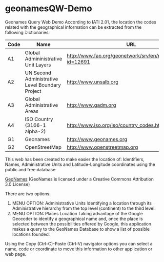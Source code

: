 # geonamesQW-Demo
Geonames Query Web Demo
According to IATI 2.01, the location the codes related with the geographical information can be extracted from the following Dictionaries: 

Code | Name | URL
-----| ---- | ----------
A1 | Global Admininistrative Unit Layers | http://www.fao.org/geonetwork/srv/en/metadata.show?id=12691 
A2 | UN Second Administrative Level Boundary Project | http://www.unsalb.org 
A3 | Global Administrative Areas | http://www.gadm.org 
A4 | ISO Country (3166-1 alpha-2) | http://www.iso.org/iso/country_codes.htm 
G1 | Geonames | http://www.geonames.org 
G2 | OpenStreetMap | http://www.openstreetmap.org 

This web has been created to make easier the location of: Identifiers, Names, Administrative Units and Latitude-Longitude coordinates using the public and free database: 

[GeoNames](http://www.geonames.org) (GeoNames is licensed under a Creative Commons Attribution 3.0 License) 

There are two options: 
1. MENU OPTION: Administrative Units 
 Identifying a location through its Administrative hierarchy from the top level (continent) to the third level. 
2. MENU OPTION: Places Location 
 Taking advantage of the Google Geocoder to identify a geographical name and, once the place is selected between the possibilities offered by Google, this application makes a query to the GeoNames Database to show a list of possible locations founded. 

Using the Copy (Ctrl-C)-Paste (Ctrl-V) navigator options you can select a name, code or coordinate to move this information to other application or web page. 
